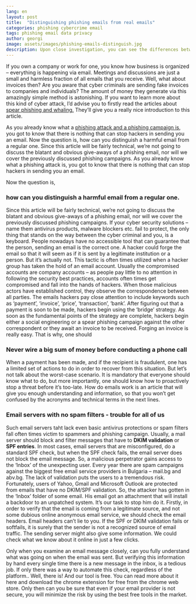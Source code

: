 ```yaml
---
lang: en
layout: post
title:  "Distinguishing phishing emails from real emails"
categories: phishing cybercrime email
tags: phishing email data privacy
author: georgi
image: assets/images/phishing-emails-distinguish.jpg
description: Upon close investigation, you can see the differences between real email and phishing emails. Email Protector helps you do that faster.
---
```


If you own a company or work for one, you know how business is organized – everything is happening via email. Meetings and discussions are just a small and harmless fraction of all emails that you receive. Well, what about invoices then? Are you aware that cyber criminals are sending fake invoices to companies and individuals? The amount of money they generate via this amazingly simple method is astonishing. If you want to learn more about this kind of cyber attack, I’d advise you to firstly read the articles about <a title="Spear phishing and whaling article" href="https://onlinecorpus.com/2019/04/23/spear-phishing-attacks/">spear phishing and whaling.</a> They’ll give you a really nice introduction to this article.
 

<span itemprop="articleBody">
As you already know what a <a title="Phishing attacks" href= "https://onlinecorpus.com/2019/04/22/cyber-attacks-and-cybercrime-preventing-phishing/">phishing attack and a <a title="Phishing campaigns" href="https://onlinecorpus.com/2019/04/23/everything-you-should-know-phishing-campaigns/"> phishing campaign is</a>, you got to know that there is nothing that can stop hackers in sending you an email.
Now the question is, how can you distinguish a harmful email from a regular one.
Since this article will be fairly technical, we’re not going to discuss the blatant and obvious give-aways of a phishing email, nor will we cover the previously discussed phishing campaigns.
As you already know what a phishing attack is, you got to know that there is nothing that can stop hackers in sending you an email.

Now the question is, 
<h3>how can you distinguish a harmful email from a regular one.</h3>

Since this article will be fairly technical, we’re not going to discuss the blatant and obvious give-aways of a phishing email, nor will we cover the previously discussed phishing campaigns.
If your cyber security solutions – name them antivirus products, malware blockers etc. fail to protect, the only thing that stands on the way between the cyber criminal and you, is a keyboard.
People nowadays have no accessible tool that can guarantee that the person, sending an email is the correct one. A hacker could forge the email so that it will seem as if it is sent by a legitimate institution or a person. But it’s actually not.
This tactic is often times utilized when a hacker group has taken the hold of an email account. Usually the compromised accounts are company accounts – as people pay little to no attention in following the security best practices, accounts often times get compromised and fall into the hands of hackers.
When those malicious actors have established control, they observe the correspondence between all parties. The emails hackers pay close attention to include keywords such as ‘payment’, ‘invoice’, ‘price’, ‘transaction’, ‘bank’.
After figuring out that a payment is soon to be made, hackers begin using the ‘bridge’ strategy.
As soon as the fundamental points of the strategy are complete, hackers begin either a social engineering or a spear phishing campaign against the other correspondent or they await an invoice to be received. 
Forging an invoice is really easy. That is why, one should
<h3>Never wire a big sum of money before conducting a phone call</h3>
 
When a payment has been made, and if the recipient is fraudulent, one has a limited set of actions to do in order to recover from this situation.
But let’s not talk about the worst-case scenario. It is mandatory that everyone should know what to do, but more importantly, one should know how to proactively stop a threat before it’s too-late.
How do emails work is an article that will give you enough understanding and information, so that you won’t get confused by the acronyms and technical terms in the next lines.

<h3>Email servers with no spam filters - trouble for all of us</h3> 
Such email servers taht lack even basic antivirus protections or spam filters fall often times victim to spammers and phishing campaign.
Usually, a mail server should block and filter messages that have to <b>DKIM validation</b> or <b>SPF entries</b>. In most cases, email servers that are misconfigured, do a standard SPF check, but when the SPF check fails, the email server does not block the email message. So, a malicious perpetrator gains access to the ‘Inbox’ of the unexpecting user.
Every year there are spam campaigns against the biggest free email service providers in Bulgaria – mail.bg and abv.bg. The lack of validation puts the users to a tremendous risk. Fortunately, users of Yahoo, Gmail and Microsoft Outlook are protected from emails that have no DKIM/SPF validation.
So, the attacker has gotten in the ‘Inbox’ folder of some email. His email got an attachment that will install a backdoor to an unpatched system. It’s our task to stop him do it.
Firstly, in order to verify that the email is coming from a legitimate source, and not some dubious online anonymous email service, we should check the email headers.
Email headers can’t lie to you. If the SPF or DKIM validation fails or softfails, it is surely that the sender is not a recognized source of email traffic.
The sending server might also give some information. We could check what we know about it online in just a few clicks.
 
Only when you examine an email message closely, can you fully understand what was going on when the email was sent. But verifying this information by hand every single time there is a new message in the inbox, is a tedious job.
If only there was a way to automate this check, regardless of the platform.. Well, there is! And our tool is free. You can read more about it here and download the chrome extension for free from the chrome web store.
Only then can you be sure that even if your email provider is not secure, you will minimize the risk by using the best free tools in the market.